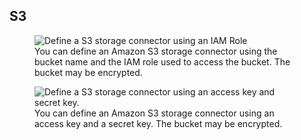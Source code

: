 ## S3

<p align="center">
  <figure>
    <img src="../../../assets/images/storage-connectors/s3-iam-role.png" alt="Define a S3 storage connector using an IAM Role">
    <figcaption>You can define an Amazon S3 storage connector using the bucket name and the IAM role used to access the bucket. The bucket may be encrypted.</figcaption>
  </figure>
</p>

<p align="center">
  <figure>
    <img src="../../../assets/images/storage-connectors/s3-connector.png" alt="Define a S3 storage connector using an access key and secret key.">
    <figcaption>You can define an Amazon S3 storage connector using an access key and a secret key. The bucket may be encrypted.</figcaption>
  </figure>
</p>

